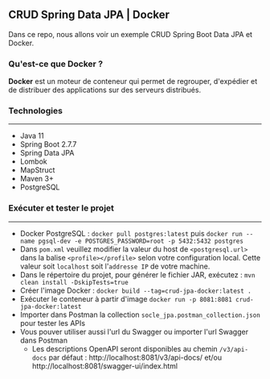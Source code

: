 ## CRUD Spring Data JPA | Docker
Dans ce repo, nous allons voir un exemple CRUD Spring Boot Data JPA et Docker.

### Qu'est-ce que Docker ?
**Docker** est un moteur de conteneur qui permet de regrouper, d'expédier et de distribuer des applications sur des serveurs distribués.

### Technologies
---
- Java 11
- Spring Boot 2.7.7
- Spring Data JPA
- Lombok
- MapStruct
- Maven 3+
- PostgreSQL

### Exécuter et tester le projet
---
- Docker PostgreSQL : `docker pull postgres:latest` puis `docker run --name pgsql-dev -e POSTGRES_PASSWORD=root -p 5432:5432 postgres`
- Dans `pom.xml` veuillez modifier la valeur du host de `<postgresql.url>` dans la balise `<profile></profile>` selon votre configuration local. Cette valeur soit `localhost` soit l'`addresse IP` de votre machine.
- Dans le répertoire du projet, pour générer le fichier JAR, exécutez : `mvn clean install -DskipTests=true`
- Créer l'image Docker : `docker build --tag=crud-jpa-docker:latest .`
- Exécuter le conteneur à partir d'image `docker run -p 8081:8081 crud-jpa-docker:latest`
- Importer dans Postman la collection `socle_jpa.postman_collection.json` pour tester les APIs
- Vous pouver utiliser aussi l'url du Swagger ou importer l'url Swagger dans Postman
	- Les descriptions OpenAPI seront disponibles au chemin `/v3/api-docs` par défaut : http://localhost:8081/v3/api-docs/ et/ou http://localhost:8081/swagger-ui/index.html